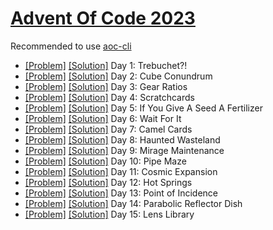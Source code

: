 # [Advent Of Code 2023](https://adventofcode.com/2023/)

Recommended to use [aoc-cli](https://github.com/scarvalhojr/aoc-cli)

- [[Problem]](https://adventofcode.com/2023/day/1) [[Solution]](src/Day01.kt) Day 1: Trebuchet?!
- [[Problem]](https://adventofcode.com/2023/day/2) [[Solution]](src/Day02.kt) Day 2: Cube Conundrum
- [[Problem]](https://adventofcode.com/2023/day/3) [[Solution]](src/Day03.kt) Day 3: Gear Ratios
- [[Problem]](https://adventofcode.com/2023/day/4) [[Solution]](src/Day04.kt) Day 4: Scratchcards
- [[Problem]](https://adventofcode.com/2023/day/5) [[Solution]](src/Day05.kt) Day 5: If You Give A Seed A Fertilizer
- [[Problem]](https://adventofcode.com/2023/day/6) [[Solution]](src/Day06.kt) Day 6: Wait For It
- [[Problem]](https://adventofcode.com/2023/day/7) [[Solution]](src/Day07.kt) Day 7: Camel Cards
- [[Problem]](https://adventofcode.com/2023/day/8) [[Solution]](src/Day08.kt) Day 8: Haunted Wasteland
- [[Problem]](https://adventofcode.com/2023/day/9) [[Solution]](src/Day09.kt) Day 9: Mirage Maintenance
- [[Problem]](https://adventofcode.com/2023/day/10) [[Solution]](src/Day10.kt) Day 10: Pipe Maze
- [[Problem]](https://adventofcode.com/2023/day/11) [[Solution]](src/Day11.kt) Day 11: Cosmic Expansion
- [[Problem]](https://adventofcode.com/2023/day/12) [[Solution]](src/Day12.kt) Day 12: Hot Springs
- [[Problem]](https://adventofcode.com/2023/day/13) [[Solution]](src/Day13.kt) Day 13: Point of Incidence
- [[Problem]](https://adventofcode.com/2023/day/14) [[Solution]](src/Day14.kt) Day 14: Parabolic Reflector Dish
- [[Problem]](https://adventofcode.com/2023/day/15) [[Solution]](src/Day15.kt) Day 15: Lens Library
